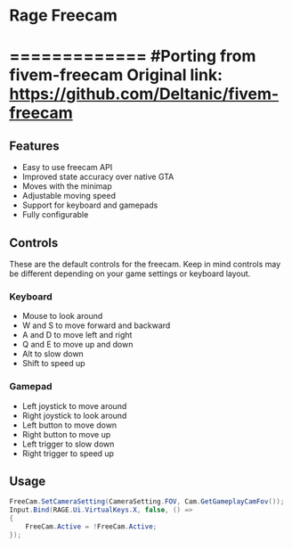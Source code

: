 # Rage Freecam
=============
#Porting from fivem-freecam
Original link: https://github.com/Deltanic/fivem-freecam
=============
Features
--------

- Easy to use freecam API
- Improved state accuracy over native GTA
- Moves with the minimap
- Adjustable moving speed
- Support for keyboard and gamepads
- Fully configurable

Controls
--------

These are the default controls for the freecam. Keep in mind controls may be
different depending on your game settings or keyboard layout.

### Keyboard

- Mouse to look around
- W and S to move forward and backward
- A and D to move left and right
- Q and E to move up and down
- Alt to slow down
- Shift to speed up

### Gamepad

- Left joystick to move around
- Right joystick to look around
- Left button to move down
- Right button to move up
- Left trigger to slow down
- Right trigger to speed up

Usage
-----

```C#
FreeCam.SetCameraSetting(CameraSetting.FOV, Cam.GetGameplayCamFov());
Input.Bind(RAGE.Ui.VirtualKeys.X, false, () =>
{
    FreeCam.Active = !FreeCam.Active;
});
```

